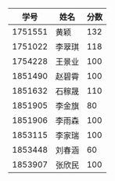 





| 学号    | 姓名   | 分数 |
| ------- | ------ | ---- |
| 1751551 | 黄颖   | 132  |
| 1751022 | 李翠琪 | 118  |
| 1754228 | 王景业 | 100  |
| 1851490 | 赵碧霄 | 100  |
| 1851632 | 石稼晟 | 110  |
| 1851905 | 李金旗 | 80   |
| 1851906 | 李雨森 | 100  |
| 1853115 | 李家瑞 | 100  |
| 1853448 | 刘春涵 | 60   |
| 1853907 | 张欣民 | 100  |